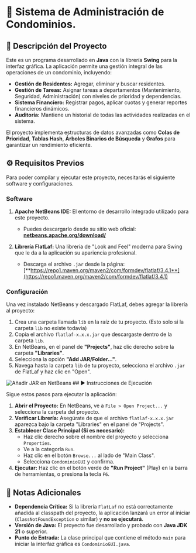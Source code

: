 # 🏢 Sistema de Administración de Condominios.

## 📜 Descripción del Proyecto

Este es un programa desarrollado en **Java** con la librería **Swing** para la interfaz gráfica. La aplicación permite una gestión integral de las operaciones de un condominio, incluyendo:

* **Gestión de Residentes:** Agregar, eliminar y buscar residentes.
* **Gestión de Tareas:** Asignar tareas a departamentos (Mantenimiento, Seguridad, Administración) con niveles de prioridad y dependencias.
* **Sistema Financiero:** Registrar pagos, aplicar cuotas y generar reportes financieros dinámicos.
* **Auditoría:** Mantiene un historial de todas las actividades realizadas en el sistema.

El proyecto implementa estructuras de datos avanzadas como **Colas de Prioridad**, **Tablas Hash**, **Árboles Binarios de Búsqueda** y **Grafos** para garantizar un rendimiento eficiente.

## ⚙️ Requisitos Previos

Para poder compilar y ejecutar este proyecto, necesitarás el siguiente software y configuraciones.

### Software
1.  **Apache NetBeans IDE:** El entorno de desarrollo integrado utilizado para este proyecto.
    * Puedes descargarlo desde su sitio web oficial: [**netbeans.apache.org/download/**](https://netbeans.apache.org/download/)

2.  **Librería FlatLaf:** Una librería de "Look and Feel" moderna para Swing que le da a la aplicación su apariencia profesional.
    * Descarga el archivo `.jar` desde la página: [**https://repo1.maven.org/maven2/com/formdev/flatlaf/3.4.1**](https://repo1.maven.org/maven2/com/formdev/flatlaf/3.4.1)

### Configuración
Una vez instalado NetBeans y descargado FlatLaf, debes agregar la librería al proyecto:

1.  Crea una carpeta llamada `lib` en la raíz de tu proyecto. (Esto solo si la carpeta `lib` no existe todavia)
2.  Copia el archivo `flatlaf-x.x.x.jar` que descargaste dentro de la carpeta `lib`.
3.  En NetBeans, en el panel de **"Projects"**, haz clic derecho sobre la carpeta **"Libraries"**.
4.  Selecciona la opción **"Add JAR/Folder..."**.
5.  Navega hasta la carpeta `lib` de tu proyecto, selecciona el archivo `.jar` de FlatLaf y haz clic en "Open".

![Añadir JAR en NetBeans](https://i.imgur.com/your-image-url.png) ## ▶️ Instrucciones de Ejecución

Sigue estos pasos para ejecutar la aplicación:

1.  **Abrir el Proyecto:** En NetBeans, ve a `File > Open Project...` y selecciona la carpeta del proyecto.
2.  **Verificar Librería:** Asegúrate de que el archivo `flatlaf-x.x.x.jar` aparezca bajo la carpeta "Libraries" en el panel de "Projects".
3.  **Establecer Clase Principal (Si es necesario):**
    * Haz clic derecho sobre el nombre del proyecto y selecciona `Properties`.
    * Ve a la categoría `Run`.
    * Haz clic en el botón `Browse...` al lado de "Main Class".
    * Selecciona `CondominioGUI` y confirma.
4.  **Ejecutar:** Haz clic en el botón verde de **"Run Project"** (Play) en la barra de herramientas, o presiona la tecla `F6`.

## 📝 Notas Adicionales

* **Dependencia Crítica:** Si la librería `FlatLaf` no está correctamente añadida al classpath del proyecto, la aplicación lanzará un error al iniciar (`ClassNotFoundException` o similar) y **no se ejecutará**.
* **Versión de Java:** El proyecto fue desarrollado y probado con **Java JDK 21** o superior.
* **Punto de Entrada:** La clase principal que contiene el método `main` para iniciar la interfaz gráfica es `CondominioGUI.java`.
